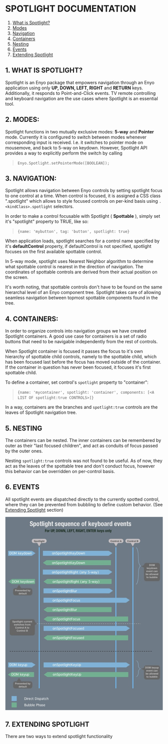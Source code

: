 # SPOTLIGHT DOCUMENTATION #


1. [What is Spotlight?](#1-what-is-spotlight-)
2. [Modes](#2-modes-)
3. [Navigation](#3-navigation-)
4. [Containers](#4-containers-)
5. [Nesting](#5-nesting-)
6. [Events](#6-events-)
7. [Extending Spotlight](#7-extending-spotlight-)


## 1. WHAT IS SPOTLIGHT? ##

Spotlight is an Enyo package that empowers navigation through an Enyo application using only **UP, DOWN, LEFT, RIGHT** and **RETURN** keys. Additionally, it responds to Point-and-Click events.
TV remote controlling and keyboard navigation are the use cases where Spotlight is an essential tool.


## 2. MODES: ##

Spotlight functions in two mutually exclusive modes: **5-way** and **Pointer** mode.
Currently it is configured to switch between modes whenever corresponding input is received. I.e. it switches to pointer mode on mousemove, and back to 5-way on keydown.
However, Spotlight API provides a way to explicitly perform the switch by calling 

> `Enyo.Spotlight.setPointerMode([BOOLEAN]);`


## 3. NAVIGATION: ##

Spotlight allows navigation between Enyo controls by setting spotlight focus to one control at a time. 
When control is focused, it is assigned a CSS class ".spotlight" which allows to style focused controls on per-kind basis using `.<kindClass>.spotlight` selectors.

In order to make a control focusable with Spotlight ( **Spottable** ), simply set it's "spotlight" property to TRUE, like so:

> `{name: 'mybutton', tag: 'button', spotlight: true}`
	
When application loads, spotlight searches for a control name specified by it's **defaultControl** property, 
if defaultControl is not specified, spotlight focuses on the first available spottable control.

In 5-way mode, spotlight uses Nearest Neighbor algorithm to determine what spottable control is nearest in the direction of navigation. 
The coordinates of spottable controls are derived from their actual position on the screen.

It's worth noting, that spottable controls don't have to be found on the same hierarchal level of an Enyo component tree. 
Spotlight takes care of allowing seamless navigation between topmost spottable components found in the tree.


## 4. CONTAINERS: ##

In order to organize controls into navigation groups we have created Spotlight containers. 
A good use case for containers is a set of radio buttons that need to be navigable independently from the rest of controls.

When Spotlight container is focused it passes the focus to it's own hierarchy of spottable child controls, 
namely to the spottable child, which has been focused last before the focus has moved outside of the container.
If the container in question has never been focused, it focuses it's first spottable child.

To define a container, set control's `spotlight` property to "container":

> `{name: 'mycontainer', spotlight: 'container', components: [<A LIST OF spotlight:true CONTROLS>]}`
	
In a way, containers are the branches and `spotlight:true` controls are the leaves of Spotlight navigation tree.
	

## 5. NESTING ##

The containers can be nested. The inner containers can be remembered by outer as their "last focused children", and act as conduits of focus passed by the outer ones.

Nesting `spotlight:true` controls was not found to be useful. 
As of now, they act as the leaves of the spottable tree and don't conduct focus, however this behavior can be overridden on per-control basis. 


## 6. EVENTS ##

All spotlight events are dispatched directly to the currently spotted control, where they can be prevented from bubbling to define custom behavior. (See [Extending Spotlight](#p7) section)

![Spotlight keyboard events](docs/chart_spotlight_5way_events.jpg)


## 7. EXTENDING SPOTLIGHT ##

There are two ways to extend spotlight functionality 





